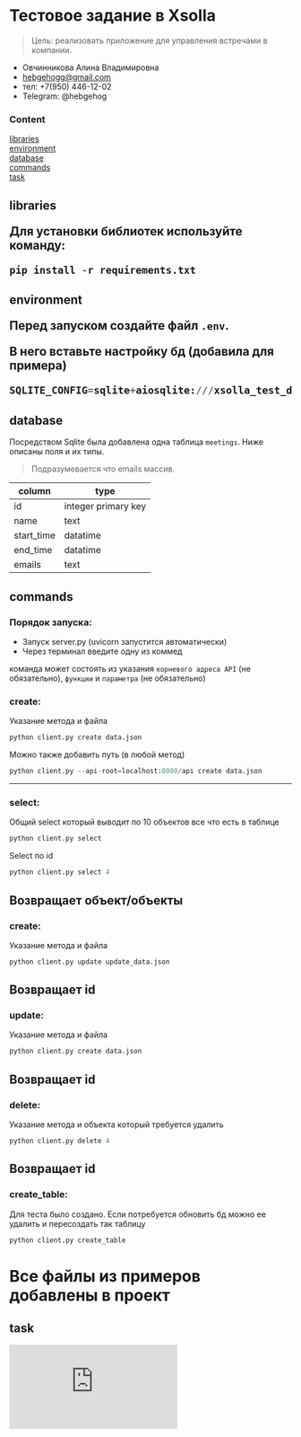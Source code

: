# Тестовое задание в Xsolla
> Цель: реализовать приложение для управления встречами в компании.

- Овчинникова Алина Владимировна
- hebgehogg@gmail.com
- тел: +7(950) 446-12-02
- Telegram: @hebgehog

### Content  
[libraries](#libraries)  
[environment](#environment)  
[database](#database)  
[commands](#commands)  
[task](#task)  


<a name="libraries"><h2>libraries</task></a>  

Для установки библиотек используйте команду:
```python
pip install -r requirements.txt
```

<a name="environment"><h2>environment</task></a>  

Перед запуском создайте файл `.env`. 

В него вставьте настройку бд (добавила для примера)
```python
SQLITE_CONFIG=sqlite+aiosqlite:///xsolla_test_db.db
```


<a name="database"><h2>database</h2></a> 

Посредством Sqlite была добавлена одна таблица `meetings`. 
Ниже описаны поля и их типы.

> Подразумевается что emails массив. 

| column | type |
| --- | --- |
| id | integer primary key |
| name | text |
| start_time | datatime |
| end_time | datatime |
| emails | text |


<a name="commands"><h2>commands</h2></a>  

### Порядок запуска:
* Запуск server.py (uvicorn запустится автоматически)
* Через терминал введите одну из коммед 

команда может состоять из указания `корневого адреса API` (не обязательно), `функции` и `параметра` (не обязательно)

### create:
Указание метода и файла
```python
python client.py create data.json
```
Можно также добавить путь (в любой метод)
```python
python client.py --api-root=localhost:8080/api create data.json
```
---

### select:
Общий select который выводит по 10 объектов все что есть в таблице
```python
python client.py select
```
Select по id
```python
python client.py select 4
```
Возвращает объект/объекты
---

### create:
Указание метода и файла
```python
python client.py update update_data.json
```
Возвращает id
---


### update:
Указание метода и файла
```python
python client.py create data.json
```
Возвращает id
---


### delete:
Указание метода и объекта который требуется удалить
```python
python client.py delete 4
```
Возвращает id
---

### create_table:
Для теста было создано. Если потребуется обновить бд можно ее удалить и пересоздать так таблицу
```python
python client.py create_table
```

# Все файлы из примеров добавлены в проект

<a name="task"><h2>task</h2></a>
![ТЗ](https://github.com/hebgehogg/xsolla_test/blob/master/tz.pdf)

